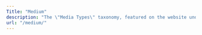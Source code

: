 ```yaml
---
Title: "Medium"
description: "The \"Media Types\" taxonomy, featured on the website under the Resources section (/resources/), organizes content into various media categories such as Cinematographic Films, Nonfiction Books, and Web Projects. This system is designed to facilitate easy access and navigation through the diverse range of media formats available, enhancing the user experience in finding specific types of media-related resources within the site's Resources pages."
url: "/medium/"
---
```

